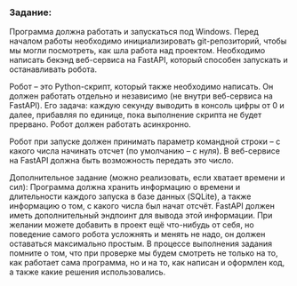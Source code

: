 ### Задание:

Программа должна работать и запускаться под Windows.
Перед началом работы необходимо инициализировать git-репозиторий, чтобы мы могли посмотреть, как шла работа над проектом. 
Необходимо написать бекэнд веб-сервиса на FastAPI, который способен запускать и останавливать робота.

Робот – это Python-скрипт, который также необходимо написать.
Он должен работать отдельно и независимо (не внутри веб-сервиса на FastAPI).
Его задача: каждую секунду выводить в консоль цифры от 0 и далее, прибавляя по единице, пока выполнение скрипта не будет прервано.
Робот должен работать асинхронно.

Робот при запуске должен принимать параметр командной строки – с какого числа начинать отсчет (по умолчанию – с нуля).
В веб-сервисе на FastAPI должна быть возможность передать это число.

Дополнительное задание (можно реализовать, если хватает времени и сил):
Программа должна хранить информацию о времени и длительности каждого запуска в базе данных (SQLite), а также информацию о том, с какого числа был начат отсчёт. FastAPI должен иметь дополнительный эндпоинт для вывода этой информации.
При желании можете добавить в проект ещё что-нибудь от себя, но поведение самого робота усложнять и менять не надо, он должен оставаться максимально простым. 
В процессе выполнения задания помните о том, что при проверке мы будем смотреть не только на то, как работает сама программа, но и на то, как написан и оформлен код, а также какие решения использовались.
